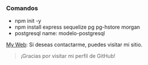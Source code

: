 ### Comandos

- npm init -y
- npm install express sequelize pg pg-hstore morgan
- postgresql name: modelo-postgresql

[My Web](https://freeluckperson.github.io/my-web-gh-pages/): Si deseas contactarme, puedes visitar mi sitio.

> ¡Gracias por visitar mi perfil de GitHub!
